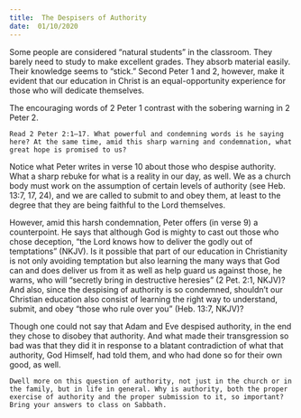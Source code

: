 ```yaml
---
title:  The Despisers of Authority
date:  01/10/2020
---
```


Some people are considered “natural students” in the classroom. They barely need to study to make excellent grades. They absorb material easily. Their knowledge seems to “stick.” Second Peter 1 and 2, however, make it evident that our education in Christ is an equal-opportunity experience for those who will dedicate themselves.

The encouraging words of 2 Peter 1 contrast with the sobering warning in 2 Peter 2.

`Read 2 Peter 2:1–17. What powerful and condemning words is he saying here? At the same time, amid this sharp warning and condemnation, what great hope is promised to us?`

Notice what Peter writes in verse 10 about those who despise authority. What a sharp rebuke for what is a reality in our day, as well. We as a church body must work on the assumption of certain levels of authority (see Heb. 13:7, 17, 24), and we are called to submit to and obey them, at least to the degree that they are being faithful to the Lord themselves.

However, amid this harsh condemnation, Peter offers (in verse 9) a counterpoint. He says that although God is mighty to cast out those who chose deception, “the Lord knows how to deliver the godly out of temptations” (NKJV). Is it possible that part of our education in Christianity is not only avoiding temptation but also learning the many ways that God can and does deliver us from it as well as help guard us against those, he warns, who will “secretly bring in destructive heresies” (2 Pet. 2:1, NKJV)? And also, since the despising of authority is so condemned, shouldn’t our Christian education also consist of learning the right way to understand, submit, and obey “those who rule over you” (Heb. 13:7, NKJV)?

Though one could not say that Adam and Eve despised authority, in the end they chose to disobey that authority. And what made their transgression so bad was that they did it in response to a blatant contradiction of what that authority, God Himself, had told them, and who had done so for their own good, as well.

`Dwell more on this question of authority, not just in the church or in the family, but in life in general. Why is authority, both the proper exercise of authority and the proper submission to it, so important? Bring your answers to class on Sabbath.`